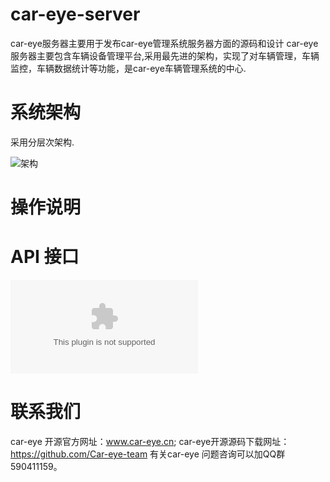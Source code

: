 # car-eye-server
car-eye服务器主要用于发布car-eye管理系统服务器方面的源码和设计
car-eye 服务器主要包含车辆设备管理平台,采用最先进的架构，实现了对车辆管理，车辆监控，车辆数据统计等功能，是car-eye车辆管理系统的中心.

# 系统架构
采用分层次架构.

![架构](https://github.com/Car-eye-team/Car-eye-server/blob/master/car-server/doc/%E7%B3%BB%E7%BB%9F%E6%9E%B6%E6%9E%84.png)

# 操作说明




# API 接口
![API接口](https://github.com/Car-eye-team/Car-eye-server/blob/master/car-server/doc/%E5%AE%A2%E6%88%B7%E7%AB%AFAPI%E6%8E%A5%E5%8F%A3%E6%96%87%E6%A1%A3.doc)


# 联系我们

car-eye 开源官方网址：www.car-eye.cn; car-eye开源源码下载网址：https://github.com/Car-eye-team 有关car-eye 问题咨询可以加QQ群590411159。









